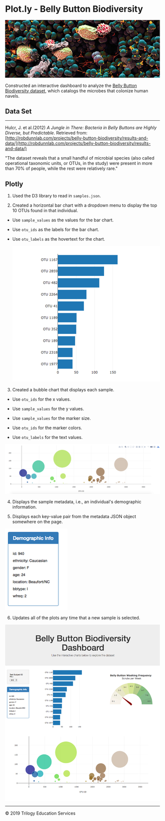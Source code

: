 # Plot.ly - Belly Button Biodiversity

![Bacteria by filterforge.com](Images/bacteria_2.png)

Constructed an interactive dashboard to analyze the [Belly Button Biodiversity dataset](http://robdunnlab.com/projects/belly-button-biodiversity/), which catalogs the microbes that colonize human navels. 

## Data Set
-----

Hulcr, J. et al.(2012) _A Jungle in There: Bacteria in Belly Buttons are Highly Diverse, but Predictable_. Retrieved from: [http://robdunnlab.com/projects/belly-button-biodiversity/results-and-data/](http://robdunnlab.com/projects/belly-button-biodiversity/results-and-data/)

"The dataset reveals that a small handful of microbial species (also called operational taxonomic units, or OTUs, in the study) were present in more than 70% of people, while the rest were relatively rare." 

## Plotly

1. Used the D3 library to read in `samples.json`.

2. Created a horizontal bar chart with a dropdown menu to display the top 10 OTUs found in that individual.

* Use `sample_values` as the values for the bar chart.

* Use `otu_ids` as the labels for the bar chart.

* Use `otu_labels` as the hovertext for the chart.

  ![bar Chart](Images/hw01.png)

3. Created a bubble chart that displays each sample.

* Use `otu_ids` for the x values.

* Use `sample_values` for the y values.

* Use `sample_values` for the marker size.

* Use `otu_ids` for the marker colors.

* Use `otu_labels` for the text values.

![Bubble Chart](Images/bubble_chart.png)

4. Displays the sample metadata, i.e., an individual's demographic information.

5. Displays each key-value pair from the metadata JSON object somewhere on the page.

![hw](Images/hw03.png)

6. Updates all of the plots any time that a new sample is selected.

![hw](Images/hw02.png)


- - -

© 2019 Trilogy Education Services
